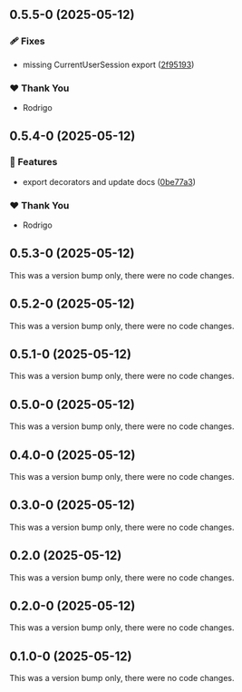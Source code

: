 ## 0.5.5-0 (2025-05-12)

### 🩹 Fixes

- missing CurrentUserSession export ([2f95193](https://github.com/underfisk/nestjs-better-auth/commit/2f95193))

### ❤️ Thank You

- Rodrigo

## 0.5.4-0 (2025-05-12)

### 🚀 Features

- export decorators and update docs ([0be77a3](https://github.com/underfisk/nestjs-better-auth/commit/0be77a3))

### ❤️ Thank You

- Rodrigo

## 0.5.3-0 (2025-05-12)

This was a version bump only, there were no code changes.

## 0.5.2-0 (2025-05-12)

This was a version bump only, there were no code changes.

## 0.5.1-0 (2025-05-12)

This was a version bump only, there were no code changes.

## 0.5.0-0 (2025-05-12)

This was a version bump only, there were no code changes.

## 0.4.0-0 (2025-05-12)

This was a version bump only, there were no code changes.

## 0.3.0-0 (2025-05-12)

This was a version bump only, there were no code changes.

## 0.2.0 (2025-05-12)

This was a version bump only, there were no code changes.

## 0.2.0-0 (2025-05-12)

This was a version bump only, there were no code changes.

## 0.1.0-0 (2025-05-12)

This was a version bump only, there were no code changes.